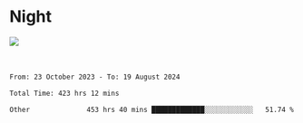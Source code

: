 <div>
<h1 align="left">Night</h1>
<img src="https://github.com/user-attachments/assets/9d416f7e-3a36-4f9c-8fdd-800c71504a94" />

<br/>
<br/>
<br/>

<!--START_SECTION:waka-->

```txt
From: 23 October 2023 - To: 19 August 2024

Total Time: 423 hrs 12 mins

Other              453 hrs 40 mins █████████████░░░░░░░░░░░░   51.74 %
```

<!--END_SECTION:waka-->
